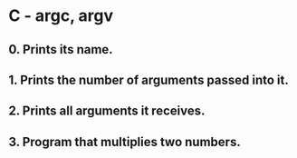 # C - argc, argv
## 0. Prints its name.
## 1. Prints the number of arguments passed into it.
## 2. Prints all arguments it receives.
## 3. Program that multiplies two numbers.
